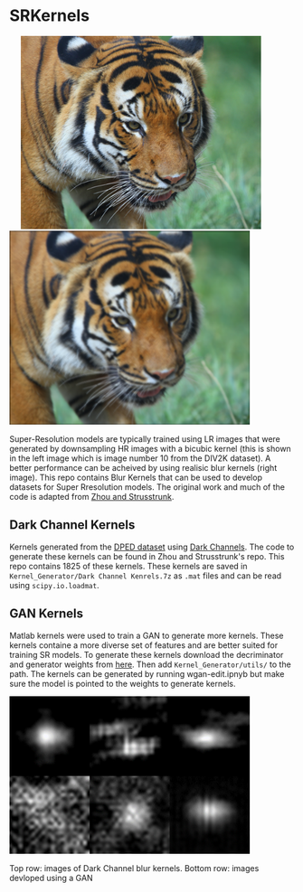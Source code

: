 # SRKernels
<img src="Figures/0010x4bc.png" width="425" hspace="20"/> <img src="Figures/0010x4.png" width="425"/> 

Super-Resolution models are typically trained using LR images that were generated by downsampling HR images with a bicubic kernel (this is shown in the left image which is image number 10 from the DIV2K dataset). A better performance can be acheived by using realisic blur kernels (right image). This repo contains Blur Kernels that can be used to develop datasets for Super Rresolution models. The original work and much of the code is adapted from [Zhou and Strusstrunk](https://github.com/IVRL/Kernel-Modeling-Super-Resolution).

## Dark Channel Kernels
Kernels generated from the [DPED dataset](https://people.ee.ethz.ch/~ihnatova/) using [Dark Channels](https://faculty.ucmerced.edu/mhyang/papers/cvpr16_dark_channel_deblurring.pdf). The code to generate these kernels can be found in Zhou and Strusstrunk's repo. This repo contains 1825 of these kernels. These kernels are saved in `Kernel_Generator/Dark Channel Kenrels.7z` as `.mat` files and can be read using `scipy.io.loadmat`.  

## GAN Kernels 
Matlab kernels were used to train a GAN to generate more kernels. These kernels containe a more diverse set of features and are better suited for training SR models. To generate these kernels download the decriminator and generator weights from [here](https://drive.google.com/file/d/1lvUSaJi_X6SJYIOka6Y44gFqXuVfggN2/view?usp=sharing). Then add `Kernel_Generator/utils/` to the path. The kernels can be generated by running wgan-edit.ipnyb but make sure the model is pointed to the weights to generate kernels. 

<img src="Figures/kernels (2).png" width="425">

Top row: images of Dark Channel blur kernels.
Bottom row: images devloped using a GAN

